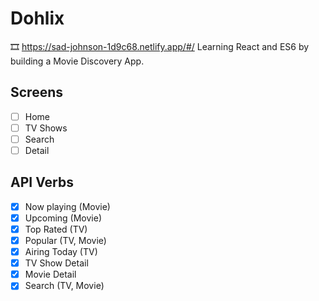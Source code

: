# Dohlix

🎞 https://sad-johnson-1d9c68.netlify.app/#/
Learning React and ES6 by building a Movie Discovery App.

## Screens
- [ ] Home
- [ ] TV Shows
- [ ] Search
- [ ] Detail

## API Verbs
- [x] Now playing (Movie)
- [x] Upcoming (Movie)
- [x] Top Rated (TV)
- [x] Popular (TV, Movie)
- [x] Airing Today (TV)
- [x] TV Show Detail
- [x] Movie Detail
- [x] Search (TV, Movie)